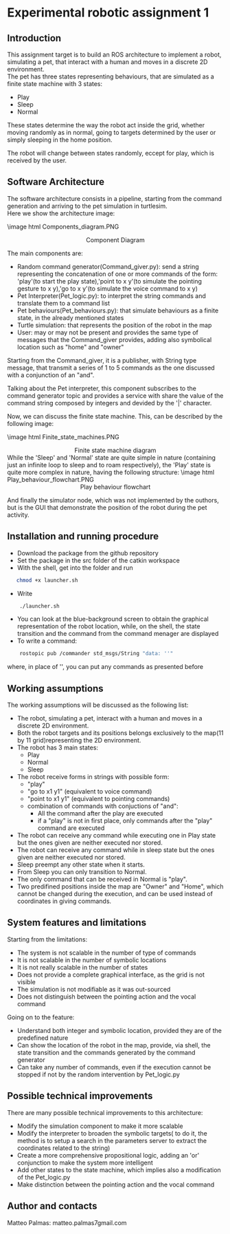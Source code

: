 # Experimental robotic assignment 1

## Introduction

This assignment target is to build an ROS architecture to implement a robot, simulating a pet, that
interact with a human and moves in a discrete 2D environment.  
The pet has three states representing behaviours, that are simulated as a finite state machine with 3 states:  
* Play 
* Sleep 
* Normal  
  
These states determine the way the robot act inside the grid, whether moving randomly as in normal, going to targets determined by the user or simply sleeping in the home position.  

The robot will change between states randomly, eccept for play, which is received by the user.  

## Software Architecture

The software architecture consists in a pipeline, starting from the command generation and arriving to the pet simulation in turtlesim.  
Here we show the architecture image:  

\image html Components_diagram.PNG
<center>Component Diagram</center>

The main components are:  
* Random command generator(Command_giver.py): send a string representing the concatenation of one or more commands of the form: 'play'(to start the play state),'point to x y'(to simulate the pointing gesture to x y),'go to x y'(to simulate the voice command to x y)
* Pet Interpreter(Pet_logic.py): to interpret the string commands and translate them to a command list
* Pet behaviours(Pet_behaviours.py): that simulate behaviours as a finite state, in the already mentioned states 
* Turtle simulation: that represents the position of the robot in the map
* User: may or may not be present and provides the same type of messages that the Command_giver provides, adding also symbolical location such as "home" and "owner"

Starting from the Command_giver, it is a publisher, with String type message, that transmit a series of 1 to 5 commands as the one discussed with a conjunction of an "and".

Talking about the Pet interpreter, this component subscribes to the command generator topic and provides a service with share the value of the command string composed by integers and devided by the '|' character.

Now, we can discuss the finite state machine. This, can be described by the following image:

\image html Finite_state_machines.PNG
<center>Finite state machine diagram</center>
While the 'Sleep' and 'Normal' state are quite simple in nature (containing just an infinite loop to sleep and to roam respectively), the 'Play' state is quite more complex in nature, having the following structure:
\image html Play_behaviour_flowchart.PNG
<center>Play behaviour flowchart</center>

And finally the simulator node, which was not implemented by the outhors, but is the GUI that demonstrate the position of the robot during the pet activity.

## Installation and running procedure

* Download the package from the github repository
* Set the package in the src folder of the catkin workspace
* With the shell, get into the folder and run 
 ```sh
	chmod +x launcher.sh
 ```
* Write 
```sh
	./launcher.sh
 ```
* You can look at the blue-background screen to obtain the graphical representation of the robot location, while, on the shell, the state transition and the command from the command menager are displayed
* To write a command:
```sh
	rostopic pub /commander std_msgs/String "data: ''" 
 ```
where, in place of '', you can put any commands as presented before


## Working assumptions

The working assumptions will be discussed as the following list:
* The robot, simulating a pet, interact with a human and moves in a discrete 2D environment.
* Both the robot targets and its positions belongs exclusively to the map(11 by 11 grid)representing the 2D environment.
* The robot has 3 main states:
	- Play
	- Normal
	- Sleep
* The robot receive forms in strings with possible form:
	- "play"	
	- "go to x1 y1" (equivalent to voice command)
	- "point to x1 y1" (equivalent to pointing commands)
	- combination of commands with conjuctions of "and":
		- All the command after the play are executed
		- if a "play" is not in first place, only commands after the "play" command are executed
* The robot can receive any command while executing one in Play state but the ones given are neither executed nor stored.
* The robot can receive any command while in sleep state but the ones given are neither executed nor stored.
* Sleep preempt any other state when it starts.
* From Sleep you can only transition to Normal.
* The only command that can be received in Normal is "play".
* Two predifined positions inside the map are "Owner" and "Home", which cannot be changed during the execution, and can be used instead of coordinates in giving commands.

## System features and limitations

Starting from the limitations:
* The system is not scalable in the number of type of commands
* It is not scalable in the number of symbolic locations
* It is not really scalable in the number of states
* Does not provide a complete graphical interface, as the grid is not visible
* The simulation is not modifiable as it was out-sourced
* Does not distinguish between the pointing action and the vocal command

Going on to the feature:
* Understand both integer and symbolic location, provided they are of the predefined nature
* Can show the location of the robot in the map, provide, via shell, the state transition and the commands generated by the command generator
* Can take any number of commands, even if the execution cannot be stopped if not by the random intervention by Pet_logic.py


## Possible technical improvements

There are many possible technical improvements to this architecture:
* Modify the simulation component to make it more scalable
* Modify the interpreter to broaden the symbolic targets( to do it, the method is to setup a search in the parameters server to extract the coordinates related to the string)
* Create a more comprehensive propositional logic, adding an 'or' conjunction to make the system more intelligent
* Add other states to the state machine, which implies also a modification of the Pet_logic.py
* Make distinction between the pointing action and the vocal command

## Author and contacts
Matteo Palmas: matteo.palmas7gmail.com
